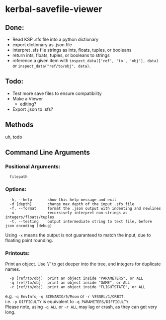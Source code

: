 # kerbal-savefile-viewer

## Done:
  - Read KSP .sfs file into a python dictionary
  - export dictionary as .json file
  - interpret .sfs file strings as ints, floats, tuples, or booleans
  - return ints, floats, tuples, or booleans to strings
  - reference a given item with `inspect_data(['ref', 'to', 'obj'], data)` or `inspect_data("ref/to/obj", data)`.

## Todo:
  - Test more save files to ensure compatibility
  - Make a Viewer
    - editing?
  - Export .json to .sfs?

## Methods
uh, todo


## Command Line Arguments
### Positional Arguments:
```
  filepath
```

### Options:
```
  -h, --help       show this help message and exit
  -d [depth]       change max depth of the input .sfs file
  -f, --format     format the .json output with indenting and newlines
  -x               recursively interpret non-strings as integers/floats/tuples
  -t, --testing    output intermediate string to text file, before json encoding (debug)
```
Using `-x` means the output is not guaranteed to match the input, due to floating point rounding.

### Printouts:
Print an object. Use '/' to get deeper into the tree, and integers for duplicate names.
```
  -p [ref/to/obj]  print an object inside "PARAMETERS", or ALL
  -q [ref/to/obj]  print an object inside "GAME", or ALL
  -r [ref/to/obj]  print an object inside "FLIGHTSTATE", or ALL
```
e.g. `-q EnvInfo`, `-q SCENARIO/5/Moon` or `-r VESSEL/1/ORBIT`.  
i.e. `-p DIFFICULTY` is equivalent to `-q PARAMETERS/DIFFICULTY`.  
Please note, using `-q ALL` or `-r ALL` may lag or crash, as they can get very long.
